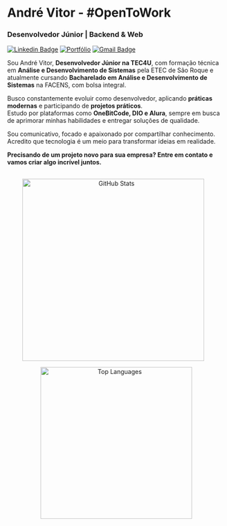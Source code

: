 # André Vitor - #OpenToWork

### Desenvolvedor Júnior | Backend & Web

[![Linkedin Badge](https://img.shields.io/badge/-LinkedIn-4a4a4a?style=flat-square&logo=Linkedin&logoColor=fff&link=https://www.linkedin.com/in/andrecodedev/)](https://www.linkedin.com/in/andrecodedev/) 
[![Portfólio](https://img.shields.io/badge/-Portfólio-4a4a4a?style=flat-square)](https://andrecode.dev.br/)
[![Gmail Badge](https://img.shields.io/badge/-contato.andrecodedev@gmail.com-4a4a4a?style=flat-square&logo=Gmail&logoColor=fff&link=mailto:contato.andrecodedev@gmail.com)](mailto:contato.andrecodedev@gmail.com)

Sou André Vitor, **Desenvolvedor Júnior na TEC4U**, com formação técnica em **Análise e Desenvolvimento de Sistemas** pela ETEC de São Roque e atualmente cursando **Bacharelado em Análise e Desenvolvimento de Sistemas** na FACENS, com bolsa integral.

Busco constantemente evoluir como desenvolvedor, aplicando **práticas modernas** e participando de **projetos práticos**.  
Estudo por plataformas como **OneBitCode, DIO e Alura**, sempre em busca de aprimorar minhas habilidades e entregar soluções de qualidade.

Sou comunicativo, focado e apaixonado por compartilhar conhecimento. Acredito que tecnologia é um meio para transformar ideias em realidade.

**Precisando de um projeto novo para sua empresa? Entre em contato e vamos criar algo incrível juntos.**

##
<div align="center">
  <img 
    src="https://github-readme-stats.vercel.app/api?username=andrecodedev&show_icons=true&include_all_commits=true&count_private=true&hide_border=true&locale=pt-br&title_color=ffffff&text_color=ffffff&icon_color=ffffff&bg_color=2e2e2e" 
    width="420"
    alt="GitHub Stats" 
    style="display: inline-block; vertical-align: top; margin-right: 15px;"
  />

  <img 
    src="https://github-readme-stats.vercel.app/api/top-langs/?username=andrecodedev&layout=compact&langs_count=12&hide_border=true&locale=pt-br&title_color=ffffff&text_color=ffffff&bg_color=2e2e2e" 
    width="350"
    alt="Top Languages" 
    style="display: inline-block; vertical-align: top;"
  />
</div>
